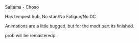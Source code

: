 Saitama - Choso

Has tempest hub, No stun/No Fatigue/No DC

Animations are a little bugged, but for the modt part its finished.

prob will be remasteredp
